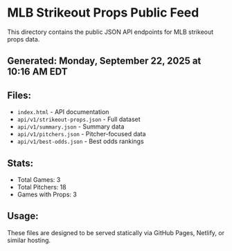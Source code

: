 # MLB Strikeout Props Public Feed

This directory contains the public JSON API endpoints for MLB strikeout props data.

## Generated: Monday, September 22, 2025 at 10:16 AM EDT

## Files:
- `index.html` - API documentation
- `api/v1/strikeout-props.json` - Full dataset
- `api/v1/summary.json` - Summary data
- `api/v1/pitchers.json` - Pitcher-focused data  
- `api/v1/best-odds.json` - Best odds rankings

## Stats:
- Total Games: 3
- Total Pitchers: 18
- Games with Props: 3

## Usage:
These files are designed to be served statically via GitHub Pages, Netlify, or similar hosting.
